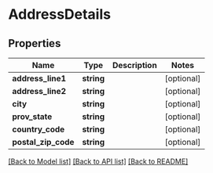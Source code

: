 # AddressDetails

## Properties
Name | Type | Description | Notes
------------ | ------------- | ------------- | -------------
**address_line1** | **string** |  | [optional] 
**address_line2** | **string** |  | [optional] 
**city** | **string** |  | [optional] 
**prov_state** | **string** |  | [optional] 
**country_code** | **string** |  | [optional] 
**postal_zip_code** | **string** |  | [optional] 

[[Back to Model list]](../README.md#documentation-for-models) [[Back to API list]](../README.md#documentation-for-api-endpoints) [[Back to README]](../README.md)


